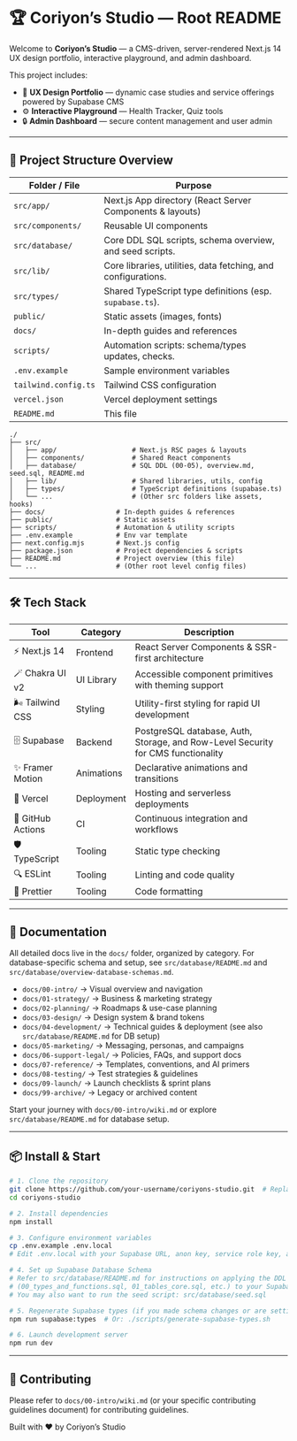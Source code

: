 # 🏆 Coriyon’s Studio — Root README

Welcome to **Coriyon’s Studio** — a CMS-driven, server-rendered Next.js 14 UX design portfolio, interactive playground, and admin dashboard.

This project includes:

* 🎨 **UX Design Portfolio** — dynamic case studies and service offerings powered by Supabase CMS
* ⚙️ **Interactive Playground** — Health Tracker, Quiz tools
* 🔒 **Admin Dashboard** — secure content management and user admin

---

## 🧭 Project Structure Overview

| Folder / File        | Purpose                                                            |
| -------------------- | ------------------------------------------------------------------ |
| `src/app/`           | Next.js App directory (React Server Components & layouts)          |
| `src/components/`    | Reusable UI components                                             |
| `src/database/`      | Core DDL SQL scripts, schema overview, and seed scripts.           |
| `src/lib/`           | Core libraries, utilities, data fetching, and configurations.      |
| `src/types/`         | Shared TypeScript type definitions (esp. `supabase.ts`).           |
| `public/`            | Static assets (images, fonts)                                      |
| `docs/`              | In-depth guides and references                                     |
| `scripts/`           | Automation scripts: schema/types updates, checks.                  |
| `.env.example`       | Sample environment variables                                        |
| `tailwind.config.ts` | Tailwind CSS configuration                                         |
| `vercel.json`        | Vercel deployment settings                                         |
| `README.md`          | This file                                                           |

```text
./
├── src/
│   ├── app/                   # Next.js RSC pages & layouts
│   ├── components/            # Shared React components
│   ├── database/              # SQL DDL (00-05), overview.md, seed.sql, README.md
│   ├── lib/                   # Shared libraries, utils, config
│   ├── types/                 # TypeScript definitions (supabase.ts)
│   └── ...                    # (Other src folders like assets, hooks)
├── docs/                  # In-depth guides & references
├── public/                # Static assets
├── scripts/               # Automation & utility scripts
├── .env.example           # Env var template
├── next.config.mjs        # Next.js config
├── package.json           # Project dependencies & scripts
├── README.md              # Project overview (this file)
└── ...                    # (Other root level config files)
```

---

## 🛠 Tech Stack

| Tool               | Category      | Description                                  |
| ------------------ | ------------- | -------------------------------------------- |
| ⚡️ Next.js 14       | Frontend      | React Server Components & SSR-first architecture |
| 🪄 Chakra UI v2     | UI Library    | Accessible component primitives with theming support |
| 🌬️ Tailwind CSS     | Styling       | Utility-first styling for rapid UI development |
| 🗄️ Supabase        | Backend       | PostgreSQL database, Auth, Storage, and Row-Level Security for CMS functionality |
| ✨ Framer Motion    | Animations    | Declarative animations and transitions       |
| 🚀 Vercel          | Deployment    | Hosting and serverless deployments           |
| 🤖 GitHub Actions  | CI            | Continuous integration and workflows         |
| 🛡️ TypeScript      | Tooling       | Static type checking                         |
| 🔍 ESLint          | Tooling       | Linting and code quality                     |
| 🎨 Prettier        | Tooling       | Code formatting                              |

---

## 📖 Documentation

All detailed docs live in the `docs/` folder, organized by category. For database-specific schema and setup, see `src/database/README.md` and `src/database/overview-database-schemas.md`.

- `docs/00-intro/` → Visual overview and navigation
- `docs/01-strategy/` → Business & marketing strategy
- `docs/02-planning/` → Roadmaps & use-case planning
- `docs/03-design/` → Design system & brand tokens
- `docs/04-development/` → Technical guides & deployment (see also `src/database/README.md` for DB setup)
- `docs/05-marketing/` → Messaging, personas, and campaigns
- `docs/06-support-legal/` → Policies, FAQs, and support docs
- `docs/07-reference/` → Templates, conventions, and AI primers
- `docs/08-testing/` → Test strategies & guidelines
- `docs/09-launch/` → Launch checklists & sprint plans
- `docs/99-archive/` → Legacy or archived content

Start your journey with `docs/00-intro/wiki.md` or explore `src/database/README.md` for database setup.

---

## 📦 Install & Start

```bash
# 1. Clone the repository
git clone https://github.com/your-username/coriyons-studio.git  # Replace with your actual repo URL
cd coriyons-studio

# 2. Install dependencies
npm install

# 3. Configure environment variables
cp .env.example .env.local
# Edit .env.local with your Supabase URL, anon key, service role key, and other necessary keys.

# 4. Set up Supabase Database Schema
# Refer to src/database/README.md for instructions on applying the DDL scripts
# (00_types_and_functions.sql, 01_tables_core.sql, etc.) to your Supabase project.
# You may also want to run the seed script: src/database/seed.sql

# 5. Regenerate Supabase types (if you made schema changes or are setting up fresh)
npm run supabase:types  # Or: ./scripts/generate-supabase-types.sh

# 6. Launch development server
npm run dev
```

---

## 🤝 Contributing

Please refer to `docs/00-intro/wiki.md` (or your specific contributing guidelines document) for contributing guidelines.

Built with ❤️ by Coriyon’s Studio
